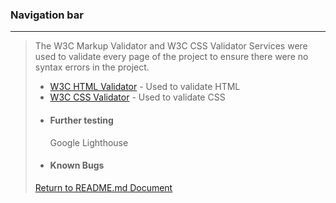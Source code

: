 ### Navigation bar
>
> 
>
>
>
>
>
>
>
>
---

> The W3C Markup Validator and W3C CSS Validator Services were used to validate every page of the project to ensure there were no syntax errors in the project.
>
> * [W3C HTML Validator](https://validator.w3.org/) - Used to validate HTML
> * [W3C CSS Validator](https://jigsaw.w3.org/css-validator/) - Used to validate CSS
>
>
>  -   #### **Further testing**
>
>      Google Lighthouse
>
>  -   #### **Known Bugs**
>
>
>
>
>
>
>
>
> [Return to README.md Document](https://github.com/nowane/Milestone1/blob/master/README.md)